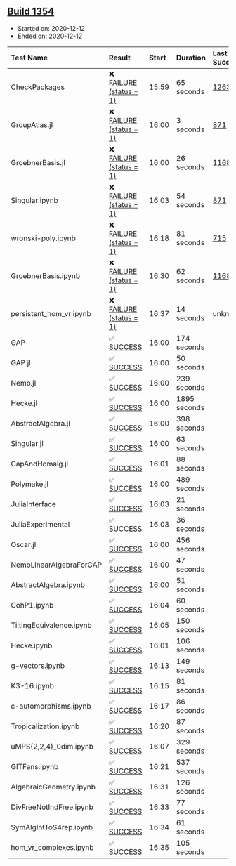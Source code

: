 ## [Build 1354](https://oscarci.mathematik.uni-kl.de/job/oscar-stable/1354/)

* Started on: 2020-12-12
* Ended on: 2020-12-12

| Test Name    | Result | Start | Duration | Last Success | First Failure |
|:-------------|:-------|:------|:---------|:-------------|:--------------|
| CheckPackages | ❌ [FAILURE (status = 1)](https://oscarci.mathematik.uni-kl.de/job/oscar-stable/1354/artifact/logs/build-1354/CheckPackages.log) | 15:59 | 65 seconds | [1263](https://oscarci.mathematik.uni-kl.de/job/oscar-stable/1263/) | [1264](https://oscarci.mathematik.uni-kl.de/job/oscar-stable/1264/) |
| GroupAtlas.jl | ❌ [FAILURE (status = 1)](https://oscarci.mathematik.uni-kl.de/job/oscar-stable/1354/artifact/logs/build-1354/GroupAtlas.jl.log) | 16:00 | 3 seconds | [871](https://oscarci.mathematik.uni-kl.de/job/oscar-stable/871/) | [872](https://oscarci.mathematik.uni-kl.de/job/oscar-stable/872/) |
| GroebnerBasis.jl | ❌ [FAILURE (status = 1)](https://oscarci.mathematik.uni-kl.de/job/oscar-stable/1354/artifact/logs/build-1354/GroebnerBasis.jl.log) | 16:00 | 26 seconds | [1168](https://oscarci.mathematik.uni-kl.de/job/oscar-stable/1168/) | [1169](https://oscarci.mathematik.uni-kl.de/job/oscar-stable/1169/) |
| Singular.ipynb | ❌ [FAILURE (status = 1)](https://oscarci.mathematik.uni-kl.de/job/oscar-stable/1354/artifact/logs/build-1354/Singular.ipynb.log) | 16:03 | 54 seconds | [871](https://oscarci.mathematik.uni-kl.de/job/oscar-stable/871/) | [872](https://oscarci.mathematik.uni-kl.de/job/oscar-stable/872/) |
| wronski-poly.ipynb | ❌ [FAILURE (status = 1)](https://oscarci.mathematik.uni-kl.de/job/oscar-stable/1354/artifact/logs/build-1354/wronski-poly.ipynb.log) | 16:18 | 81 seconds | [715](https://oscarci.mathematik.uni-kl.de/job/oscar-stable/715/) | [716](https://oscarci.mathematik.uni-kl.de/job/oscar-stable/716/) |
| GroebnerBasis.ipynb | ❌ [FAILURE (status = 1)](https://oscarci.mathematik.uni-kl.de/job/oscar-stable/1354/artifact/logs/build-1354/GroebnerBasis.ipynb.log) | 16:30 | 62 seconds | [1168](https://oscarci.mathematik.uni-kl.de/job/oscar-stable/1168/) | [1169](https://oscarci.mathematik.uni-kl.de/job/oscar-stable/1169/) |
| persistent_hom_vr.ipynb | ❌ [FAILURE (status = 1)](https://oscarci.mathematik.uni-kl.de/job/oscar-stable/1354/artifact/logs/build-1354/persistent_hom_vr.ipynb.log) | 16:37 | 14 seconds | unknown | unknown |
| GAP | ✅ [SUCCESS](https://oscarci.mathematik.uni-kl.de/job/oscar-stable/1354/artifact/logs/build-1354/GAP.log) | 16:00 | 174 seconds |  |  |
| GAP.jl | ✅ [SUCCESS](https://oscarci.mathematik.uni-kl.de/job/oscar-stable/1354/artifact/logs/build-1354/GAP.jl.log) | 16:00 | 50 seconds |  |  |
| Nemo.jl | ✅ [SUCCESS](https://oscarci.mathematik.uni-kl.de/job/oscar-stable/1354/artifact/logs/build-1354/Nemo.jl.log) | 16:00 | 239 seconds |  |  |
| Hecke.jl | ✅ [SUCCESS](https://oscarci.mathematik.uni-kl.de/job/oscar-stable/1354/artifact/logs/build-1354/Hecke.jl.log) | 16:00 | 1895 seconds |  |  |
| AbstractAlgebra.jl | ✅ [SUCCESS](https://oscarci.mathematik.uni-kl.de/job/oscar-stable/1354/artifact/logs/build-1354/AbstractAlgebra.jl.log) | 16:00 | 398 seconds |  |  |
| Singular.jl | ✅ [SUCCESS](https://oscarci.mathematik.uni-kl.de/job/oscar-stable/1354/artifact/logs/build-1354/Singular.jl.log) | 16:00 | 63 seconds |  |  |
| CapAndHomalg.jl | ✅ [SUCCESS](https://oscarci.mathematik.uni-kl.de/job/oscar-stable/1354/artifact/logs/build-1354/CapAndHomalg.jl.log) | 16:01 | 88 seconds |  |  |
| Polymake.jl | ✅ [SUCCESS](https://oscarci.mathematik.uni-kl.de/job/oscar-stable/1354/artifact/logs/build-1354/Polymake.jl.log) | 16:00 | 489 seconds |  |  |
| JuliaInterface | ✅ [SUCCESS](https://oscarci.mathematik.uni-kl.de/job/oscar-stable/1354/artifact/logs/build-1354/JuliaInterface.log) | 16:03 | 21 seconds |  |  |
| JuliaExperimental | ✅ [SUCCESS](https://oscarci.mathematik.uni-kl.de/job/oscar-stable/1354/artifact/logs/build-1354/JuliaExperimental.log) | 16:03 | 36 seconds |  |  |
| Oscar.jl | ✅ [SUCCESS](https://oscarci.mathematik.uni-kl.de/job/oscar-stable/1354/artifact/logs/build-1354/Oscar.jl.log) | 16:00 | 456 seconds |  |  |
| NemoLinearAlgebraForCAP | ✅ [SUCCESS](https://oscarci.mathematik.uni-kl.de/job/oscar-stable/1354/artifact/logs/build-1354/NemoLinearAlgebraForCAP.log) | 16:00 | 47 seconds |  |  |
| AbstractAlgebra.ipynb | ✅ [SUCCESS](https://oscarci.mathematik.uni-kl.de/job/oscar-stable/1354/artifact/logs/build-1354/AbstractAlgebra.ipynb.log) | 16:00 | 51 seconds |  |  |
| CohP1.ipynb | ✅ [SUCCESS](https://oscarci.mathematik.uni-kl.de/job/oscar-stable/1354/artifact/logs/build-1354/CohP1.ipynb.log) | 16:04 | 60 seconds |  |  |
| TiltingEquivalence.ipynb | ✅ [SUCCESS](https://oscarci.mathematik.uni-kl.de/job/oscar-stable/1354/artifact/logs/build-1354/TiltingEquivalence.ipynb.log) | 16:05 | 150 seconds |  |  |
| Hecke.ipynb | ✅ [SUCCESS](https://oscarci.mathematik.uni-kl.de/job/oscar-stable/1354/artifact/logs/build-1354/Hecke.ipynb.log) | 16:01 | 106 seconds |  |  |
| g-vectors.ipynb | ✅ [SUCCESS](https://oscarci.mathematik.uni-kl.de/job/oscar-stable/1354/artifact/logs/build-1354/g-vectors.ipynb.log) | 16:13 | 149 seconds |  |  |
| K3-16.ipynb | ✅ [SUCCESS](https://oscarci.mathematik.uni-kl.de/job/oscar-stable/1354/artifact/logs/build-1354/K3-16.ipynb.log) | 16:15 | 81 seconds |  |  |
| c-automorphisms.ipynb | ✅ [SUCCESS](https://oscarci.mathematik.uni-kl.de/job/oscar-stable/1354/artifact/logs/build-1354/c-automorphisms.ipynb.log) | 16:17 | 86 seconds |  |  |
| Tropicalization.ipynb | ✅ [SUCCESS](https://oscarci.mathematik.uni-kl.de/job/oscar-stable/1354/artifact/logs/build-1354/Tropicalization.ipynb.log) | 16:20 | 87 seconds |  |  |
| uMPS(2,2,4)_0dim.ipynb | ✅ [SUCCESS](https://oscarci.mathematik.uni-kl.de/job/oscar-stable/1354/artifact/logs/build-1354/uMPS-2-2-4-_0dim.ipynb.log) | 16:07 | 329 seconds |  |  |
| GITFans.ipynb | ✅ [SUCCESS](https://oscarci.mathematik.uni-kl.de/job/oscar-stable/1354/artifact/logs/build-1354/GITFans.ipynb.log) | 16:21 | 537 seconds |  |  |
| AlgebraicGeometry.ipynb | ✅ [SUCCESS](https://oscarci.mathematik.uni-kl.de/job/oscar-stable/1354/artifact/logs/build-1354/AlgebraicGeometry.ipynb.log) | 16:31 | 126 seconds |  |  |
| DivFreeNotIndFree.ipynb | ✅ [SUCCESS](https://oscarci.mathematik.uni-kl.de/job/oscar-stable/1354/artifact/logs/build-1354/DivFreeNotIndFree.ipynb.log) | 16:33 | 77 seconds |  |  |
| SymAlgIntToS4rep.ipynb | ✅ [SUCCESS](https://oscarci.mathematik.uni-kl.de/job/oscar-stable/1354/artifact/logs/build-1354/SymAlgIntToS4rep.ipynb.log) | 16:34 | 61 seconds |  |  |
| hom_vr_complexes.ipynb | ✅ [SUCCESS](https://oscarci.mathematik.uni-kl.de/job/oscar-stable/1354/artifact/logs/build-1354/hom_vr_complexes.ipynb.log) | 16:35 | 105 seconds |  |  |
